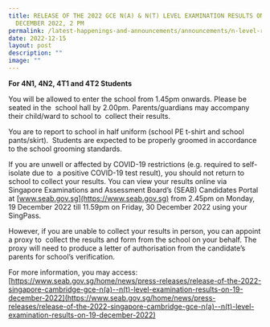 ```yaml
---
title: RELEASE OF THE 2022 GCE N(A) & N(T) LEVEL EXAMINATION RESULTS ON 19
  DECEMBER 2022, 2 PM
permalink: /latest-happenings-and-announcements/announcements/n-level-results-2022/
date: 2022-12-15
layout: post
description: ""
image: ""
---
```

**For 4N1, 4N2, 4T1 and 4T2 Students**

You will be allowed to enter the school from 1.45pm onwards. Please be seated in the  school hall by 2.00pm. Parents/guardians may accompany their child/ward to school to  collect their results. 

You are to report to school in half uniform (school PE t-shirt and school pants/skirt).  Students are expected to be properly groomed in accordance to the school grooming standards. 

If you are unwell or affected by COVID-19 restrictions (e.g. required to self-isolate due to  a positive COVID-19 test result), you should not return to school to collect your results. You can view your results online via Singapore Examinations and Assessment Board’s (SEAB) Candidates Portal at [www.seab.gov.sg](https://www.seab.gov.sg) from 2.45pm on Monday, 19 December 2022 till 11.59pm on Friday, 30 December 2022 using your SingPass. 

However, if you are unable to collect your results in person, you can appoint a proxy to  collect the results and form from the school on your behalf. The proxy will need to produce a letter of authorisation from the candidate’s parents for school’s verification.  

For more information, you may access: 
[https://www.seab.gov.sg/home/news/press-releases/release-of-the-2022-singapore-cambridge-gce-n(a)--n(t)-level-examination-results-on-19-december-2022](https://www.seab.gov.sg/home/news/press-releases/release-of-the-2022-singapore-cambridge-gce-n(a)--n(t)-level-examination-results-on-19-december-2022)
